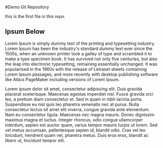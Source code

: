 #Demo Git Repository

this is the first file in this repo.

## Ipsum Below

Lorem Ipsum is simply dummy text of the printing and typesetting industry. Lorem Ipsum has been the industry's standard dummy text ever since the 1500s, when an unknown printer took a galley of type and scrambled it to make a type specimen book. It has survived not only five centuries, but also the leap into electronic typesetting, remaining essentially unchanged. It was popularised in the 1960s with the release of Letraset sheets containing Lorem Ipsum passages, and more recently with desktop publishing software like Aldus PageMaker including versions of Lorem Ipsum.


Lorem ipsum dolor sit amet, consectetur adipiscing elit. Duis gravida placerat scelerisque. Maecenas egestas imperdiet nisl. Fusce gravida orci leo, a pretium diam consectetur et. Sed in quam in nibh lacinia porta. Suspendisse eu nisl quis leo pharetra venenatis nec at purus. Nulla consectetur lectus sit amet elit viverra, congue gravida ante elementum. Nam eu consectetur ligula. Maecenas nec magna mauris. Donec dignissim maximus magna et luctus. Integer rhoncus, odio congue ullamcorper interdum, sapien est auctor quam, varius tempor mauris turpis ut lorem. Sed vel metus accumsan, pellentesque sapien id, blandit odio. Cras vel leo tincidunt, hendrerit quam vel, pharetra metus. Duis eros eros, blandit ac libero ut, tincidunt tempor elit.


